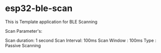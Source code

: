 # esp32-ble-scan

This is Template application for BLE Scanning

Scan Parameter's:

Scan duration: 1 second
Scan Interval: 100ms
Scan Window  : 100ms
Type	     : Passive Scanning
